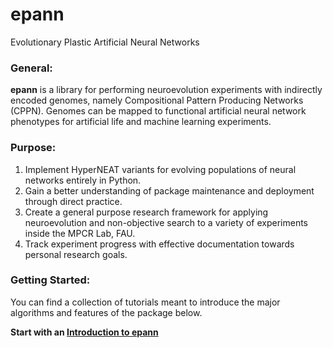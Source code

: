 # epann
Evolutionary Plastic Artificial Neural Networks

### General:

**epann** is a library for performing neuroevolution experiments with indirectly encoded genomes, namely Compositional Pattern Producing Networks (CPPN).
Genomes can be mapped to functional artificial neural network phenotypes for artificial life and machine learning experiments.

### Purpose:
1. Implement HyperNEAT variants for evolving populations of neural networks entirely in Python.
2. Gain a better understanding of package maintenance and deployment through direct practice. 
3. Create a general purpose research framework for applying neuroevolution and non-objective search to a variety of experiments inside the MPCR Lab, FAU.
4. Track experiment progress with effective documentation towards personal research goals. 

### Getting Started:

You can find a collection of tutorials meant to introduce the major algorithms and features of the package below.

**Start with an [Introduction to epann](https://github.com/chadwcarlson/epann/tree/master/epann/docs/getting_started)**
